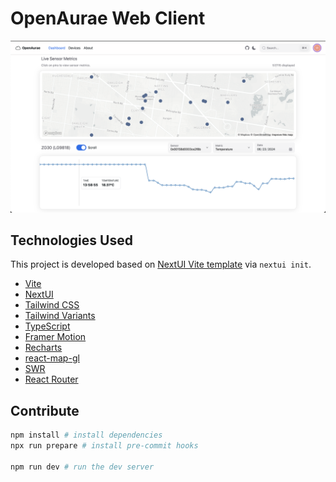 # OpenAurae Web Client

![dashboard.png](docs/dashboard.png)

## Technologies Used

This project is developed based on [NextUI Vite template](https://github.com/nextui-org/vite-template)
via `nextui init`.

- [Vite](https://vitejs.dev/guide/)
- [NextUI](https://nextui.org)
- [Tailwind CSS](https://tailwindcss.com)
- [Tailwind Variants](https://tailwind-variants.org)
- [TypeScript](https://www.typescriptlang.org)
- [Framer Motion](https://www.framer.com/motion)
- [Recharts](https://recharts.org/en-US/)
- [react-map-gl](https://visgl.github.io/react-map-gl/)
- [SWR](https://swr.vercel.app/)
- [React Router](https://reactrouter.com/en/main)

## Contribute

```bash
npm install # install dependencies
npx run prepare # install pre-commit hooks

npm run dev # run the dev server
```
